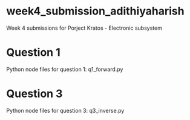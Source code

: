 # week4_submission_adithiyaharish
Week 4 submissions for Porject Kratos - Electronic subsystem

# Question 1
Python node files for question 1:
q1_forward.py

# Question 3
Python node files for question 3:
q3_inverse.py

